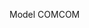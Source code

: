 <span data-ttu-id="2cd84-101">Model COM</span><span class="sxs-lookup"><span data-stu-id="2cd84-101">COM</span></span>